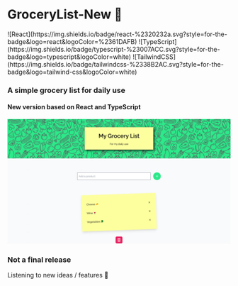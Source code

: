 # GroceryList-New 🛒

<p>
![React](https://img.shields.io/badge/react-%2320232a.svg?style=for-the-badge&logo=react&logoColor=%2361DAFB)
![TypeScript](https://img.shields.io/badge/typescript-%23007ACC.svg?style=for-the-badge&logo=typescript&logoColor=white)
![TailwindCSS](https://img.shields.io/badge/tailwindcss-%2338B2AC.svg?style=for-the-badge&logo=tailwind-css&logoColor=white)
</p>

### A simple grocery list for daily use

#### New version based on React and TypeScript

<p align="center">
<img src="src/images/GL_screen.png" alt="screenshot">
</p>

### Not a final release

Listening to new ideas / features 🙌
